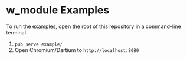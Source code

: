 w_module Examples
==================

To run the examples, open the root of this repository in a command-line terminal.

1. `pub serve example/`
2. Open Chromium/Dartium to `http://localhost:8080`
